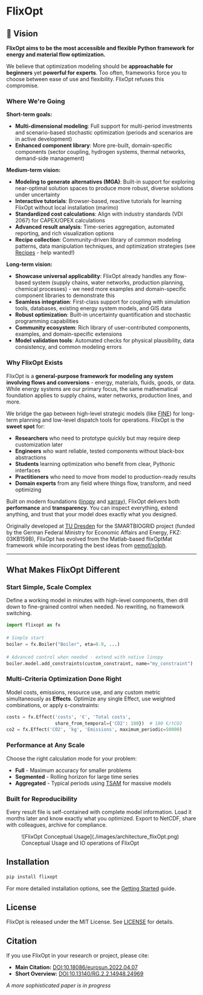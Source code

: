 # FlixOpt

## 🎯 Vision

**FlixOpt aims to be the most accessible and flexible Python framework for energy and material flow optimization.**

We believe that optimization modeling should be **approachable for beginners** yet **powerful for experts**. Too often, frameworks force you to choose between ease of use and flexibility. FlixOpt refuses this compromise.

### Where We're Going

**Short-term goals:**

- **Multi-dimensional modeling**: Full support for multi-period investments and scenario-based stochastic optimization (periods and scenarios are in active development)
- **Enhanced component library**: More pre-built, domain-specific components (sector coupling, hydrogen systems, thermal networks, demand-side management)

**Medium-term vision:**

- **Modeling to generate alternatives (MGA)**: Built-in support for exploring near-optimal solution spaces to produce more robust, diverse solutions under uncertainty
- **Interactive tutorials**: Browser-based, reactive tutorials for learning FlixOpt without local installation (marimo)
- **Standardized cost calculations**: Align with industry standards (VDI 2067) for CAPEX/OPEX calculations
- **Advanced result analysis**: Time-series aggregation, automated reporting, and rich visualization options
- **Recipe collection**: Community-driven library of common modeling patterns, data manipulation techniques, and optimization strategies (see [Recipes](user-guide/recipes/index.md) - help wanted!)

**Long-term vision:**

- **Showcase universal applicability**: FlixOpt already handles any flow-based system (supply chains, water networks, production planning, chemical processes) - we need more examples and domain-specific component libraries to demonstrate this
- **Seamless integration**: First-class support for coupling with simulation tools, databases, existing energy system models, and GIS data
- **Robust optimization**: Built-in uncertainty quantification and stochastic programming capabilities
- **Community ecosystem**: Rich library of user-contributed components, examples, and domain-specific extensions
- **Model validation tools**: Automated checks for physical plausibility, data consistency, and common modeling errors

### Why FlixOpt Exists

FlixOpt is a **general-purpose framework for modeling any system involving flows and conversions** - energy, materials, fluids, goods, or data. While energy systems are our primary focus, the same mathematical foundation applies to supply chains, water networks, production lines, and more.

We bridge the gap between high-level strategic models (like [FINE](https://github.com/FZJ-IEK3-VSA/FINE)) for long-term planning and low-level dispatch tools for operations. FlixOpt is the **sweet spot** for:

- **Researchers** who need to prototype quickly but may require deep customization later
- **Engineers** who want reliable, tested components without black-box abstractions
- **Students** learning optimization who benefit from clear, Pythonic interfaces
- **Practitioners** who need to move from model to production-ready results
- **Domain experts** from any field where things flow, transform, and need optimizing

Built on modern foundations ([linopy](https://github.com/PyPSA/linopy/) and [xarray](https://github.com/pydata/xarray)), FlixOpt delivers both **performance** and **transparency**. You can inspect everything, extend anything, and trust that your model does exactly what you designed.

Originally developed at [TU Dresden](https://github.com/gewv-tu-dresden) for the SMARTBIOGRID project (funded by the German Federal Ministry for Economic Affairs and Energy, FKZ: 03KB159B), FlixOpt has evolved from the Matlab-based flixOptMat framework while incorporating the best ideas from [oemof/solph](https://github.com/oemof/oemof-solph).

---

## What Makes FlixOpt Different

### Start Simple, Scale Complex
Define a working model in minutes with high-level components, then drill down to fine-grained control when needed. No rewriting, no framework switching.

```python
import flixopt as fx

# Simple start
boiler = fx.Boiler("Boiler", eta=0.9, ...)

# Advanced control when needed - extend with native linopy
boiler.model.add_constraints(custom_constraint, name="my_constraint")
```

### Multi-Criteria Optimization Done Right
Model costs, emissions, resource use, and any custom metric simultaneously as **Effects**. Optimize any single Effect, use weighted combinations, or apply ε-constraints:

```python
costs = fx.Effect('costs', '€', 'Total costs',
                  share_from_temporal={'CO2': 180})  # 180 €/tCO2
co2 = fx.Effect('CO2', 'kg', 'Emissions', maximum_periodic=50000)
```

### Performance at Any Scale
Choose the right calculation mode for your problem:

- **Full** - Maximum accuracy for smaller problems
- **Segmented** - Rolling horizon for large time series
- **Aggregated** - Typical periods using [TSAM](https://github.com/FZJ-IEK3-VSA/tsam) for massive models

### Built for Reproducibility
Every result file is self-contained with complete model information. Load it months later and know exactly what you optimized. Export to NetCDF, share with colleagues, archive for compliance.

<figure markdown>
  ![FlixOpt Conceptual Usage](./images/architecture_flixOpt.png)
  <figcaption>Conceptual Usage and IO operations of FlixOpt</figcaption>
</figure>

## Installation

```bash
pip install flixopt
```

For more detailed installation options, see the [Getting Started](getting-started.md) guide.

## License

FlixOpt is released under the MIT License. See [LICENSE](https://github.com/flixopt/flixopt/blob/main/LICENSE) for details.

## Citation

If you use FlixOpt in your research or project, please cite:

- **Main Citation:** [DOI:10.18086/eurosun.2022.04.07](https://doi.org/10.18086/eurosun.2022.04.07)
- **Short Overview:** [DOI:10.13140/RG.2.2.14948.24969](https://doi.org/10.13140/RG.2.2.14948.24969)

*A more sophisticated paper is in progress*

